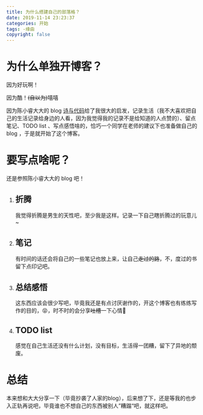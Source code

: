 ```yaml
---
title: 为什么搭建自己的部落格？
date: 2019-11-14 23:23:37
categories: 开始
tags: -缘由
copyright: false
---
```


# 为什么单独开博客？

因为好玩啊！

因为酷！~~(自以为)~~嘻嘻

因为陈小睿大大的 blog [诗与代码]( https://coreja.com/ )给了我很大的启发，记录生活（我不大喜欢把自己的生活记录给身边的人看，因为我觉得我的记录不是给知道的人点赞的）、留点笔记、TODO list 、写点感悟啥的，恰巧一个同学在老师的建议下也准备做自己的 blog ，于是就开始了这个博客。

# 要写点啥呢？

还是参照陈小睿大大的 blog 吧！

1. ## 折腾

   我觉得折腾是男生的天性吧，至少我是这样。记录一下自己瞎折腾过的玩意儿~

2. ## 笔记

   有时间的话还会将自己的一些笔记也放上来，让自己~~走过的路~~，不，度过的书留下点印记吧。

3. ## 总结感悟

   这东西应该会很少写吧，毕竟我还是有点讨厌谢作的，开这个博客也有练练写作的目的，😝，时不时的会分享~~吐槽~~一下心情😬

4. ## TODO list

   感觉在自己生活还没有什么计划，没有目标，生活得一团糟，留下了异地的颓废。

# 总结

本来想和大大分享一下（毕竟抄袭了人家的blog），后来想了下，还是等我的也步入正轨再说吧，毕竟谁也不想自己的东西被别人”糟蹋“吧，就这样吧。